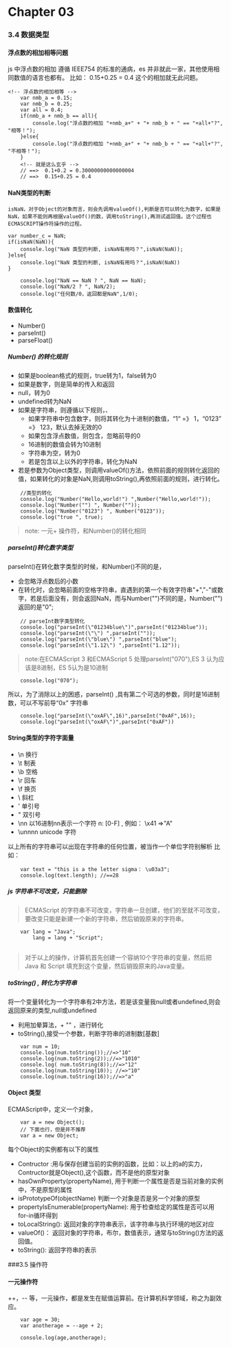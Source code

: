 # Chapter 03
### 3.4 数据类型
#### 浮点数的相加相等问题
js 中浮点数的相加 遵循 IEEE754 的标准的通病，es 并非就此一家，其他使用相同数值的语言也都有。
比如： 0.15+0.25 = 0.4  这个的相加就无此问题。
```
<!-- 浮点数的相加相等 -->
    var nmb_a = 0.15;
    var nmb_b = 0.25;
    var all = 0.4;
    if(nmb_a + nmb_b == all){
        console.log("浮点数的相加 "+nmb_a+" + "+ nmb_b + " == "+all+"?", "相等！");
    }else{
        console.log("浮点数的相加 "+nmb_a+" + "+ nmb_b + " == "+all+"?", "不相等！");
    }
    <!-- 就是这么玄乎 -->
    // ==>  0.1+0.2 = 0.30000000000000004 
    // ==>  0.15+0.25 = 0.4   
```
#### NaN类型的判断
```
isNaN，对于Object的对象而言，则会先调用valueOf(),判断是否可以转化为数字，如果是NaN，如果不能则再根据valueOf()的数，调用toString(),再测试返回值。这个过程也ECMASCRIPT操作符操作的过程。

var number_c = NaN;
if(isNaN(NaN)){
    console.log("NaN 类型的判断, isNaN有用吗？",isNaN(NaN));
}else{
    console.log("NaN 类型的判断, isNaN有用吗？",isNaN(NaN))
}   
           
    console.log("NaN == NaN ? ", NaN == NaN);
    console.log("NaN/2 ? ", NaN/2);
    console.log("任何数/0，返回都是NaN",1/0);

```

#### 数值转化
- Number()
- parseInt() 
- parseFloat()

##### Number() 的转化规则
- 如果是boolean格式的规则，true转为1，false转为0
- 如果是数字，则是简单的传入和返回
- null，转为0
- undefined转为NaN
- 如果是字符串，则遵循以下规则，、
    + 如果字符串中包含数字，则将其转化为十进制的数值，“1“ =》 1，“0123” =》 123，默认去掉无效的0
    + 如果包含浮点数值，则包含，忽略前导的0
    + 16进制的数值会转为10进制
    + 字符串为空，转为0
    + 若是包含以上以外的字符串，转化为NaN
- 若是参数为Object类型，则调用valueOf()方法，依照前面的规则转化返回的值，如果转化的对象是NaN,则调用toString(),再依照前面的规则，进行转化。
```
    //类型的转化
    console.log("Number("Hello,world!") ",Number("Hello,world!"));
    console.log("Number("") ", Number(""));
    console.log("Number("0123") ", Number("0123"));
    console.log("true ", true);
```

> note: 一元+ 操作符，和Number()的转化相同

##### parseInt()转化数字类型
parseInt()在转化数字类型的时候，和Number()不同的是，
- 会忽略浮点数后的小数
- 在转化时，会忽略前面的空格字符串，直遇到的第一个有效字符串"+","-"或数字，若是后面没有，则会返回NaN，而与Number("")不同的是，Number("")返回的是"0";

```
    // parseInt数字类型转化
    console.log("parseInt(\"01234blue\")",parseInt("01234blue"));
    console.log("parseInt(\"\") ",parseInt(""));
    console.log("parseInt(\"blue\") ",parseInt("blue");
    console.log("parseInt(\"1.12\") ",parseInt("1.12"));
```

> note:在ECMAScript 3 和ECMAScript 5 处理parseInt("070"),ES 3 认为应该是8进制，ES 5认为是10进制 
```
    console.log("070");
```
所以，为了消除以上的困惑，parseInt() ,具有第二个可选的参数，同时是16进制数，可以不写前导“0x” 字符串
```
    console.log("parseInt(\"oxAF\",16)",parseInt("0xAF",16));
    console.log("parseInt(\"oxAF\")",parseInt("0xAF"))
```

#### String类型的字符字面量
- \n 换行
- \t 制表
- \b 空格
- \r 回车
- \f 换页
- \\ 斜杠
- \' 单引号
- \" 双引号
- \nn 以16进制nn表示一个字符 n: [0-F] , 例如：  \x41 =>"A" 
- \unnnn unicode 字符

以上所有的字符串可以出现在字符串的任何位置，被当作一个单位字符别解析
比如：
```
    var text = "this is a the letter sigma： \u03a3";
    console.log(text.length); //==28
```

##### js 字符串不可改变，只能删除
> ECMAScript 的字符串不可改变，字符串一旦创建，他们的至就不可改变，要改变只能是新建一个新的字符串，然后销毁原来的字符串。
```
    var lang = "Java";
        lang = lang + "Script";


```

> 对于以上的操作，计算机首先创建一个容纳10个字符串的变量，然后把Java 和 Script 填充到这个变量，然后销毁原来的Java变量。


##### toString() , 转化为字符串
将一个变量转化为一个字符串有2中方法，若是该变量我null或者undefined,则会返回原来的类型,null或undefined

- 利用加晕算法，+ "" ，进行转化
- toString(),接受一个参数，判断字符串的进制数[基数]
```
    var num = 10;
    console.log(num.toString());//=>"10"
    console.log(num.toString(2));//=>"1010"
    console.log( num.toString(8));//=>"12"
    console.log(num.toString(10)); //=>"10"
    console.log(num.toString(16));//=>"a"
```

#### Object 类型

ECMAScript中，定义一个对象，
```
    var a = new Object();
    // 下面也行，但是并不推荐
    var a = new Object;
```
每个Object的实例都有以下的属性
- Contructor :用与保存创建当前的实例的函数，比如：以上的a的实力，Contructor就是Object(),这个函数，而不是他的原型对象
- hasOwnProperty(propertyName), 用于判断一个属性是否是当前对象的实例中，不是原型的属性
- isPrototypeOf(objectName) 判断一个对象是否是另一个对象的原型
- propertyIsEnumerable(propertyName): 用于检查给定的属性是否可以用for-in循环得到
- toLocalString(): 返回对象的字符串表示，该字符串与执行环境的地区对应
- valueOf()： 返回对象的字符串，布尔，数值表示，通常与toString()方法的返回值。
- toString(): 返回字符串的表示


###3.5 操作符

#### 一元操作符
++，-- 等，一元操作，都是发生在赋值运算前。在计算机科学领域，称之为副效应。
```
    var age = 30;
    var anotherage = --age + 2;

    console.log(age,anotherage);

```
